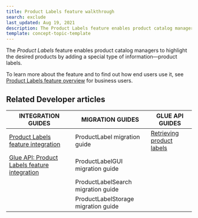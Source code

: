 ```yaml
---
title: Product Labels feature walkthrough
search: exclude
last_updated: Aug 19, 2021
description: The Product Labels feature enables product catalog managers to highlight the desired products by adding a special type of information - product labels.
template: concept-topic-template
---
```


The _Product Labels_ feature enables product catalog managers to highlight the desired products by adding a special type of information—product labels.


To learn more about the feature and to find out how end users use it, see [Product Labels feature overview](/docs/scos/user/features/{{page.version}}/product-labels-feature-overview.html) for business users.



## Related Developer articles

| INTEGRATION GUIDES  | MIGRATION GUIDES | GLUE API GUIDES |
|---|---|---|
| [Product Labels feature integration](/docs/scos/dev/feature-integration-guides/{{page.version}}/product-labels-feature-integration.html) | ProductLabel migration guide | [Retrieving product labels](/docs/scos/dev/glue-api-guides/{{page.version}}/managing-products/retrieving-product-labels.html) |
| [Glue API: Product Labels feature integration](/docs/scos/dev/feature-integration-guides/{{page.version}}/glue-api/glue-api-product-labels-feature-integration.html) | ProductLabelGUI migration guide |  |
|  | ProductLabelSearch migration guide |  |
|  | ProductLabelStorage migration guide |  |
